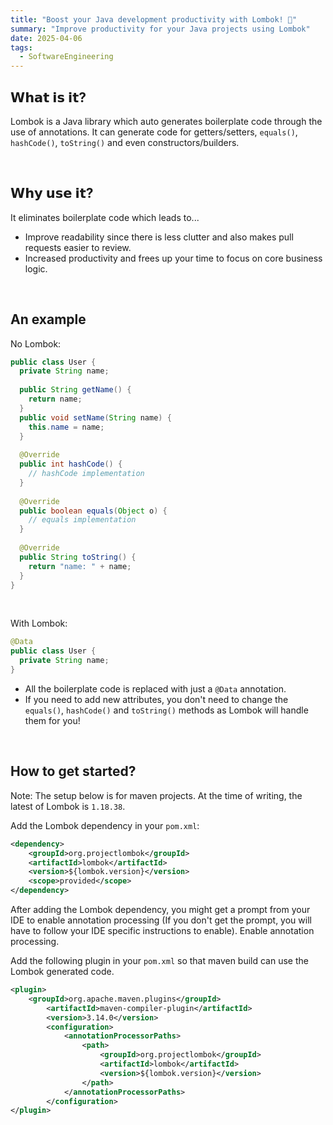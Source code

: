 ```yaml
---
title: "Boost your Java development productivity with Lombok! 🚀"
summary: "Improve productivity for your Java projects using Lombok"
date: 2025-04-06
tags:
  - SoftwareEngineering
---
```

## 𝗪𝗵𝗮𝘁 𝗶𝘀 𝗶𝘁?

Lombok is a Java library which auto generates boilerplate code through the use of annotations.
It can generate code for getters/setters, `𝚎𝚚𝚞𝚊𝚕𝚜()`, `𝚑𝚊𝚜𝚑𝙲𝚘𝚍𝚎()`, `𝚝𝚘𝚂𝚝𝚛𝚒𝚗𝚐()` and even constructors/builders.

<br>

## 𝗪𝗵𝘆 𝘂𝘀𝗲 𝗶𝘁?

It eliminates boilerplate code which leads to...
- Improve readability since there is less clutter and also makes pull requests easier to review.
- Increased productivity and frees up your time to focus on core business logic.

<br>

## An example

No Lombok:
```java
public class User {
  private String name;
  
  public String getName() {
    return name;
  }
  public void setName(String name) {
    this.name = name;
  }
  
  @Override
  public int hashCode() {
    // hashCode implementation
  }
  
  @Override
  public boolean equals(Object o) {
    // equals implementation
  }
  
  @Override
  public String toString() {
    return "name: " + name;
  }
}
```

<br>

With Lombok:
```java
@Data
public class User {
  private String name;
}
```
- All the boilerplate code is replaced with just a `@Data` annotation.
- If you need to add new attributes, you don't need to change the `equals()`, `hashCode()` and `toString()` methods as Lombok will handle them for you!

<br>

## How to get started?

Note:
The setup below is for maven projects.
At the time of writing, the latest of Lombok is `1.18.38`.

Add the Lombok dependency in your `pom.xml`:
```xml
<dependency>
	<groupId>org.projectlombok</groupId>
	<artifactId>lombok</artifactId>
	<version>${lombok.version}</version>
	<scope>provided</scope>
</dependency>
```

After adding the Lombok dependency, you might get a prompt from your IDE to enable annotation processing (If you don't get the prompt, you will have to follow your IDE specific instructions to enable). Enable annotation processing.

Add the following plugin in your `pom.xml` so that maven build can use the Lombok generated code.
```xml
<plugin>
	<groupId>org.apache.maven.plugins</groupId>
		<artifactId>maven-compiler-plugin</artifactId>
		<version>3.14.0</version>
		<configuration>
			<annotationProcessorPaths>
				<path>
					<groupId>org.projectlombok</groupId>
					<artifactId>lombok</artifactId>
					<version>${lombok.version}</version>
    			</path>
			</annotationProcessorPaths>
		</configuration>
</plugin>
```